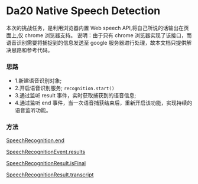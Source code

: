 # Da20 Native Speech Detection

本次的挑战任务，是利用浏览器内置 Web speech API,将自己所说的话输出在页面上,仅 chrome 浏览器支持。
说明：由于只有 chrome 浏览器实现了该接口，而语音识别需要将捕捉到的信息发送至 google 服务器进行处理，故本文档只提供解决思路和参考代码。

### 思路

- 1.新建语音识别对象;
- 2.开启语音识别服务; `recognition.start()`
- 3.通过监听 result 事件，实时获取捕获到的语音信息;
- 4.通过监听 end 事件，当一次语音捕获结束后，重新开启该功能，实现持续的语音监听功能。

### 方法

[SpeechRecognition.end](https://developer.mozilla.org/en-US/docs/Web/API/SpeechRecognition/end_event)

[SpeechRecognitionEvent.results](https://developer.mozilla.org/en-US/docs/Web/API/SpeechRecognitionEvent/results)

[SpeechRecognitionResult.isFinal](https://developer.mozilla.org/en-US/docs/Web/API/SpeechRecognitionResult/isFinal)

[SpeechRecognitionResult.transcript](https://developer.mozilla.org/en-US/docs/Web/API/SpeechRecognitionAlternative/transcript)
